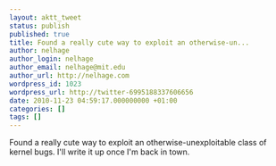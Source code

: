 ```yaml
---
layout: aktt_tweet
status: publish
published: true
title: Found a really cute way to exploit an otherwise-un...
author: nelhage
author_login: nelhage
author_email: nelhage@mit.edu
author_url: http://nelhage.com
wordpress_id: 1023
wordpress_url: http://twitter-6995188337606656
date: 2010-11-23 04:59:17.000000000 +01:00
categories: []
tags: []
---
```

Found a really cute way to exploit an otherwise-unexploitable class of kernel bugs. I'll write it up once I'm back in town.
